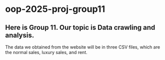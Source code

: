 # oop-2025-proj-group11

## Here is Group 11. Our topic is Data crawling and analysis.
The data we obtained from the website will be in three CSV files, which are the normal sales, luxury sales, and rent.
